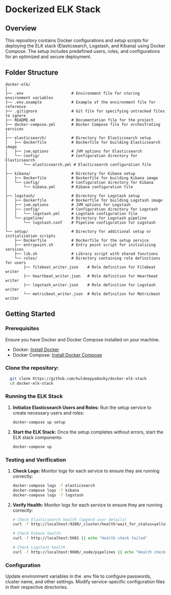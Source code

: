 
# Dockerized ELK Stack

## Overview

This repository contains Docker configurations and setup scripts for deploying the ELK stack (Elasticsearch, Logstash, and Kibana) using Docker Compose. The setup includes predefined users, roles, and configurations for an optimized and secure deployment.

## Folder Structure

```
docker-elk/
│
├── .env                     # Environment file for storing environment variables
├── .env.example             # Example of the environment file for reference
├── .gitignore               # Git file for specifying untracked files to ignore
├── README.md                # Documentation file for the project
├── docker-compose.yml       # Docker Compose file for orchestrating services
│
├── elasticsearch/           # Directory for Elasticsearch setup
│   ├── Dockerfile           # Dockerfile for building Elasticsearch image
│   ├── jvm.options          # JVM options for Elasticsearch
│   └── config/              # Configuration directory for Elasticsearch
│       └── elasticsearch.yml # Elasticsearch configuration file
│
├── kibana/                  # Directory for Kibana setup
│   ├── Dockerfile           # Dockerfile for building Kibana image
│   └── config/              # Configuration directory for Kibana
│       └── kibana.yml       # Kibana configuration file
│
├── logstash/                # Directory for Logstash setup
│   ├── Dockerfile           # Dockerfile for building Logstash image
│   ├── jvm.options          # JVM options for Logstash
│   ├── config/              # Configuration directory for Logstash
│   │   └── logstash.yml     # Logstash configuration file
│   └── pipeline/            # Directory for Logstash pipeline
│       └── logstash.conf    # Pipeline configuration for Logstash
│
└── setup/                   # Directory for additional setup or initialization scripts
    ├── Dockerfile           # Dockerfile for the setup service
    ├── entrypoint.sh        # Entry point script for initializing services
    ├── lib.sh               # Library script with shared functions
    └── roles/               # Directory containing role definitions for users
        ├── filebeat_writer.json    # Role definition for Filebeat writer
        ├── heartbeat_writer.json   # Role definition for Heartbeat writer
        ├── logstash_writer.json    # Role definition for Logstash writer
        └── metricbeat_writer.json  # Role definition for Metricbeat writer
```

## Getting Started


### Prerequisites

Ensure you have Docker and Docker Compose installed on your machine.

- Docker: [Install Docker](https://docs.docker.com/get-docker/)
- Docker Compose: [Install Docker Compose](https://docs.docker.com/compose/install/)

### Clone the repository:
  ```sh
    git clone https://github.com/kuldeepyadavky/docker-elk-stack
    cd docker-elk-stack
  ```


### Running the ELK Stack

1. **Initialize Elasticsearch Users and Roles:**
   Run the setup service to create necessary users and roles:
   ```bash
   docker-compose up setup

2. **Start the ELK Stack:**
   Once the setup completes without errors, start the ELK stack components:
   ```bash
   docker-compose up

### Testing and Verification
1. **Check Logs:**
   Monitor logs for each service to ensure they are running correctly:
   ```bash
   docker-compose logs -f elasticsearch
   docker-compose logs -f kibana
   docker-compose logs -f logstash

2. **Verify Health:**
   Monitor logs for each service to ensure they are running correctly:
   ```bash
   # Check Elasticsearch health (append user details)
   curl -f http://localhost:9200/_cluster/health?wait_for_status=yellow&timeout=50s || echo "Health check failed"

   # Check Kibana health
   curl -f http://localhost:5601 || echo "Health check failed"

   # Check Logstash health
   curl -f http://localhost:9600/_node/pipelines || echo "Health check failed"

### Configuration
   Update environment variables in the .env file to configure passwords, cluster name, and other settings.
   Modify service-specific configuration files in their respective directories.